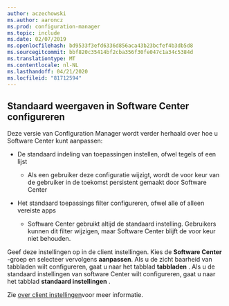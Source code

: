 ```yaml
---
author: aczechowski
ms.author: aaroncz
ms.prod: configuration-manager
ms.topic: include
ms.date: 02/07/2019
ms.openlocfilehash: bd9533f3efd6336d856aca43b23bcfef4b3db5d8
ms.sourcegitcommit: bbf820c35414bf2cba356f30fe047c1a34c5384d
ms.translationtype: MT
ms.contentlocale: nl-NL
ms.lasthandoff: 04/21/2020
ms.locfileid: "81712594"
---
```

## <a name="configure-default-views-in-software-center"></a><a name="bkmk_swctr"></a>Standaard weergaven in Software Center configureren
<!--3612112-->

Deze versie van Configuration Manager wordt verder herhaald over hoe u Software Center kunt aanpassen:
 
- De standaard indeling van toepassingen instellen, ofwel tegels of een lijst  

    - Als een gebruiker deze configuratie wijzigt, wordt de voor keur van de gebruiker in de toekomst persistent gemaakt door Software Center  

- Het standaard toepassings filter configureren, ofwel alle of alleen vereiste apps  

    - Software Center gebruikt altijd de standaard instelling. Gebruikers kunnen dit filter wijzigen, maar Software Center blijft de voor keur niet behouden.    

Geef deze instellingen op in de client instellingen. Kies de **Software Center** -groep en selecteer vervolgens **aanpassen**. Als u de zicht baarheid van tabbladen wilt configureren, gaat u naar het tabblad **tabbladen** . Als u de standaard instellingen van software Center wilt configureren, gaat u naar het tabblad **standaard instellingen** . 

Zie [over client instellingen](../../../../clients/deploy/about-client-settings.md#software-center)voor meer informatie.

